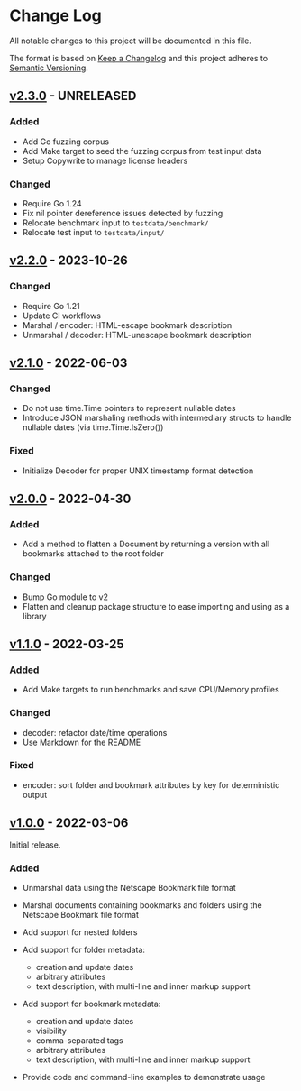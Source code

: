 # Change Log

All notable changes to this project will be documented in this file.

The format is based on [Keep a Changelog](https://keepachangelog.com/) and this
project adheres to [Semantic Versioning](https://semver.org/).

## [v2.3.0](https://github.com/virtualtam/netscape-go/releases/tag/v2.3.0) - UNRELEASED
### Added

- Add Go fuzzing corpus
- Add Make target to seed the fuzzing corpus from test input data
- Setup Copywrite to manage license headers

### Changed

- Require Go 1.24
- Fix nil pointer dereference issues detected by fuzzing
- Relocate benchmark input to `testdata/benchmark/`
- Relocate test input to `testdata/input/`


## [v2.2.0](https://github.com/virtualtam/netscape-go/releases/tag/v2.2.0) - 2023-10-26
### Changed

- Require Go 1.21
- Update CI workflows
- Marshal / encoder: HTML-escape bookmark description
- Unmarshal / decoder: HTML-unescape bookmark description


## [v2.1.0](https://github.com/virtualtam/netscape-go/releases/tag/v2.1.0) - 2022-06-03
### Changed

- Do not use time.Time pointers to represent nullable dates
- Introduce JSON marshaling methods with intermediary structs to handle nullable
  dates (via time.Time.IsZero())

### Fixed

- Initialize Decoder for proper UNIX timestamp format detection


## [v2.0.0](https://github.com/virtualtam/netscape-go/releases/tag/v2.0.0) - 2022-04-30
### Added

- Add a method to flatten a Document by returning a version with all bookmarks
  attached to the root folder

### Changed

- Bump Go module to v2
- Flatten and cleanup package structure to ease importing and using as a library


## [v1.1.0](https://github.com/virtualtam/netscape-go/releases/tag/v1.1.0) - 2022-03-25
### Added

- Add Make targets to run benchmarks and save CPU/Memory profiles

### Changed

- decoder: refactor date/time operations
- Use Markdown for the README

### Fixed

- encoder: sort folder and bookmark attributes by key for deterministic output


## [v1.0.0](https://github.com/virtualtam/netscape-go/releases/tag/v1.0.0) - 2022-03-06

Initial release.

### Added

- Unmarshal data using the Netscape Bookmark file format
- Marshal documents containing bookmarks and folders using the Netscape Bookmark
  file format
- Add support for nested folders
- Add support for folder metadata:

  - creation and update dates
  - arbitrary attributes
  - text description, with multi-line and inner markup support

- Add support for bookmark metadata:

  - creation and update dates
  - visibility
  - comma-separated tags
  - arbitrary attributes
  - text description, with multi-line and inner markup support

- Provide code and command-line examples to demonstrate usage
